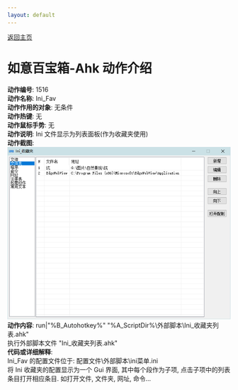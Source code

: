 ```yaml
---
layout: default
---
```

<link rel="stylesheet" href="../Actions/css/atom-one-light.min.css">
<script src="../Actions/js/highlight.min.js"></script>
<script>hljs.highlightAll();</script>

[返回主页](http://wyagd001.github.io/RuYi-Ahk)

# [](#header-2) 如意百宝箱-Ahk 动作介绍

**动作编号**: 1516  
**动作名称**: Ini_Fav  
**动作作用的对象**: 无条件  
**动作热键**: 无  
**动作鼠标手势**: 无  
**动作说明**: Ini 文件显示为列表面板(作为收藏夹使用)  
**动作截图**:  
  ![Ini_Fav](img1/1516.png)  
**动作内容**: run|"%B_Autohotkey%" "%A_ScriptDir%\外部脚本\Ini_收藏夹列表.ahk"  
执行外部脚本文件 "Ini_收藏夹列表.ahk"  
**代码或详细解释**:  
Ini_Fav 的配置文件位于: 配置文件\外部脚本\ini菜单.ini  
将 Ini 收藏夹的配置显示为一个 Gui 界面, 其中每个段作为子项, 点击子项中的列表条目打开相应条目. 如打开文件, 文件夹, 网址, 命令...